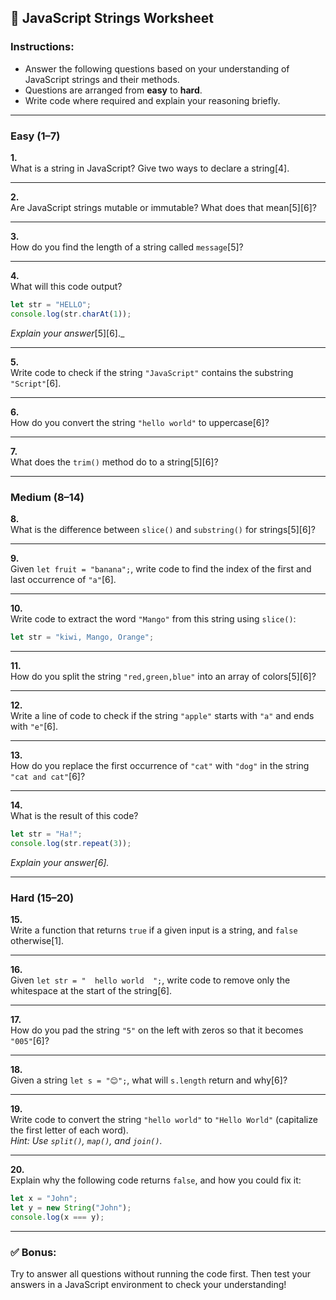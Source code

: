 ## 📝 JavaScript Strings Worksheet

### Instructions:
- Answer the following questions based on your understanding of JavaScript strings and their methods.
- Questions are arranged from **easy** to **hard**.
- Write code where required and explain your reasoning briefly.

---

### **Easy (1–7)**

**1.**  
What is a string in JavaScript? Give two ways to declare a string[4].

---

**2.**  
Are JavaScript strings mutable or immutable? What does that mean[5][6]?

---

**3.**  
How do you find the length of a string called `message`[5]?

---

**4.**  
What will this code output?  
```js
let str = "HELLO";
console.log(str.charAt(1));
```
_Explain your answer_[5][6]._

---

**5.**  
Write code to check if the string `"JavaScript"` contains the substring `"Script"`[6].

---

**6.**  
How do you convert the string `"hello world"` to uppercase[6]?

---

**7.**  
What does the `trim()` method do to a string[5][6]?

---

### **Medium (8–14)**

**8.**  
What is the difference between `slice()` and `substring()` for strings[5][6]?

---

**9.**  
Given `let fruit = "banana";`, write code to find the index of the first and last occurrence of `"a"`[6].

---

**10.**  
Write code to extract the word `"Mango"` from this string using `slice()`:
```js
let str = "kiwi, Mango, Orange";
```


---

**11.**  
How do you split the string `"red,green,blue"` into an array of colors[5][6]?

---

**12.**  
Write a line of code to check if the string `"apple"` starts with `"a"` and ends with `"e"`[6].

---

**13.**  
How do you replace the first occurrence of `"cat"` with `"dog"` in the string `"cat and cat"`[6]?

---

**14.**  
What is the result of this code?  
```js
let str = "Ha!";
console.log(str.repeat(3));
```
_Explain your answer[6]._

---

### **Hard (15–20)**

**15.**  
Write a function that returns `true` if a given input is a string, and `false` otherwise[1].

---

**16.**  
Given `let str = "  hello world  ";`, write code to remove only the whitespace at the start of the string[6].

---

**17.**  
How do you pad the string `"5"` on the left with zeros so that it becomes `"005"`[6]?

---

**18.**  
Given a string `let s = "😊";`, what will `s.length` return and why[6]?

---

**19.**  
Write code to convert the string `"hello world"` to `"Hello World"` (capitalize the first letter of each word).  
_Hint: Use `split()`, `map()`, and `join()`._

---

**20.**  
Explain why the following code returns `false`, and how you could fix it:  
```js
let x = "John";
let y = new String("John");
console.log(x === y);
```


---

### ✅ **Bonus:**
Try to answer all questions without running the code first. Then test your answers in a JavaScript environment to check your understanding!
